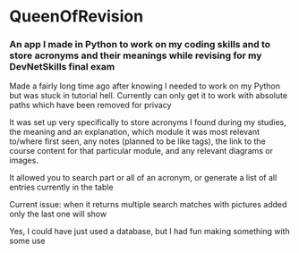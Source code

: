 # QueenOfRevision
### An app I made in Python to work on my coding skills and to store acronyms and their meanings while revising for my DevNetSkills final exam
Made a fairly long time ago after knowing I needed to work on my Python but was stuck in tutorial hell. 
Currently can only get it to work with absolute paths which have been removed for privacy

It was set up very specifically to store acronyms I found during my studies, the meaning and an explanation,
which module it was most relevant to/where first seen, any notes (planned to be like tags), the link to the course content for that particular 
module, and any relevant diagrams or images.

It allowed you to search part or all of an acronym, or generate a list of all entries currently in the table

Current issue: when it returns multiple search matches with pictures added only the last one will show

Yes, I could have just used a database, but I had fun making something with some use
